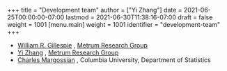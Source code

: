 +++
title = "Development team"
author = ["Yi Zhang"]
date = 2021-06-25T00:00:00-07:00
lastmod = 2021-06-30T11:38:16-07:00
draft = false
weight = 1001
[menu.main]
  weight = 1001
  identifier = "development-team"
+++

-   [William R. Gillespie](mailto:billg@metrumrg.com) , [Metrum Research Group](https://www.metrumrg.com/)
-   [Yi Zhang](mailto:yiz@metrumrg.com) , [Metrum Research Group](https://www.metrumrg.com/)
-   [Charles Margossian](mailto:charles.margossian@columbia.edu) , Columbia University, Department of Statistics

